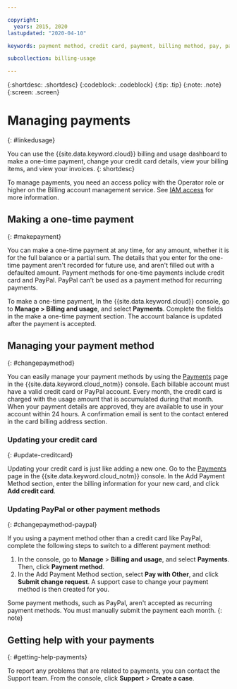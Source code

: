 ```yaml
---

copyright:
  years: 2015, 2020
lastupdated: "2020-04-10"

keywords: payment method, credit card, payment, billing method, pay, pay my bill, billing items 

subcollection: billing-usage

---
```


{:shortdesc: .shortdesc}
{:codeblock: .codeblock}
{:tip: .tip}
{:note: .note}
{:screen: .screen}


# Managing payments
{: #linkedusage}

You can use the {{site.data.keyword.cloud}} billing and usage dashboard to make a one-time payment, change your credit card details, view your billing items, and view your invoices.
{: shortdesc}

To manage payments, you need an access policy with the Operator role or higher on the Billing account management service. See [IAM access](/docs/iam?topic=iam-userroles) for more information.

## Making a one-time payment
{: #makepayment}

You can make a one-time payment at any time, for any amount, whether it is for the full balance or a partial sum. The details that you enter for the one-time payment aren't recorded for future use, and aren't filled out with a defaulted amount. Payment methods for one-time payments include credit card and PayPal. PayPal can’t be used as a payment method for recurring payments.

To make a one-time payment, In the {{site.data.keyword.cloud}} console, go to **Manage > Billing and usage**, and select **Payments**. Complete the fields in the make a one-time payment section. The account balance is updated after the payment is accepted.


## Managing your payment method
{: #changepaymethod}

You can easily manage your payment methods by using the [Payments](/billing/payments) page in the {{site.data.keyword.cloud_notm}} console. Each billable account must have a valid credit card or PayPal account. Every month, the credit card is charged with the usage amount that is accumulated during that month. When your payment details are approved, they are available to use in your account within 24 hours. A confirmation email is sent to the contact entered in the card billing address section.

### Updating your credit card 
{: #update-creditcard}

Updating your credit card is just like adding a new one. Go to the [Payments](/billing/payments) page in the {{site.data.keyword.cloud_notm}} console. In the Add Payment Method section, enter the billing information for your new card, and click **Add credit card**.

### Updating PayPal or other payment methods
{: #changepaymethod-paypal}

If you using a payment method other than a credit card like PayPal, complete the following steps to switch to a different payment method: 

1. In the console, go to **Manage** > **Billing and usage**, and select **Payments**. Then, click **Payment method**.
2. In the Add Payment Method section, select **Pay with Other**, and click **Submit change request**. A support case to change your payment method is then created for you. 

Some payment methods, such as PayPal, aren't accepted as recurring payment methods. You must manually submit the payment each month.
{: note}

## Getting help with your payments
{: #getting-help-payments}

To report any problems that are related to payments, you can contact the Support team. From the console, click **Support** > **Create a case**.

